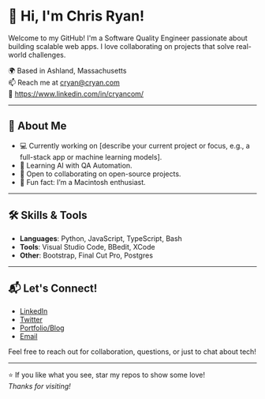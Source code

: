 # 👋 Hi, I'm Chris Ryan!

Welcome to my GitHub! I'm a Software Quality Engineer passionate about building scalable web apps. I love collaborating on projects that solve real-world challenges.

🌍 Based in Ashland, Massachusetts  
📫 Reach me at cryan@cryan.com  
🔗 https://www.linkedin.com/in/cryancom/

---

## 🚀 About Me

- 💻 Currently working on [describe your current project or focus, e.g., a full-stack app or machine learning models].
- 🌱 Learning AI with QA Automation.
- 🤝 Open to collaborating on open-source projects.
- 🎯 Fun fact: I’m a Macintosh enthusiast.

---

## 🛠️ Skills & Tools

- **Languages**: Python, JavaScript, TypeScript, Bash
- **Tools**: Visual Studio Code, BBedit, XCode
- **Other**: Bootstrap, Final Cut Pro, Postgres

---

## 📬 Let's Connect!

- [LinkedIn](https://www.linkedin.com/in/cryancom/)
- [Twitter](https://x.com/cryanweb)
- [Portfolio/Blog](https://www.cryan.com)
- [Email](mailto:[cryan@cryan.com])

Feel free to reach out for collaboration, questions, or just to chat about tech!

---

⭐️ If you like what you see, star my repos to show some love!  
_Thanks for visiting!_
